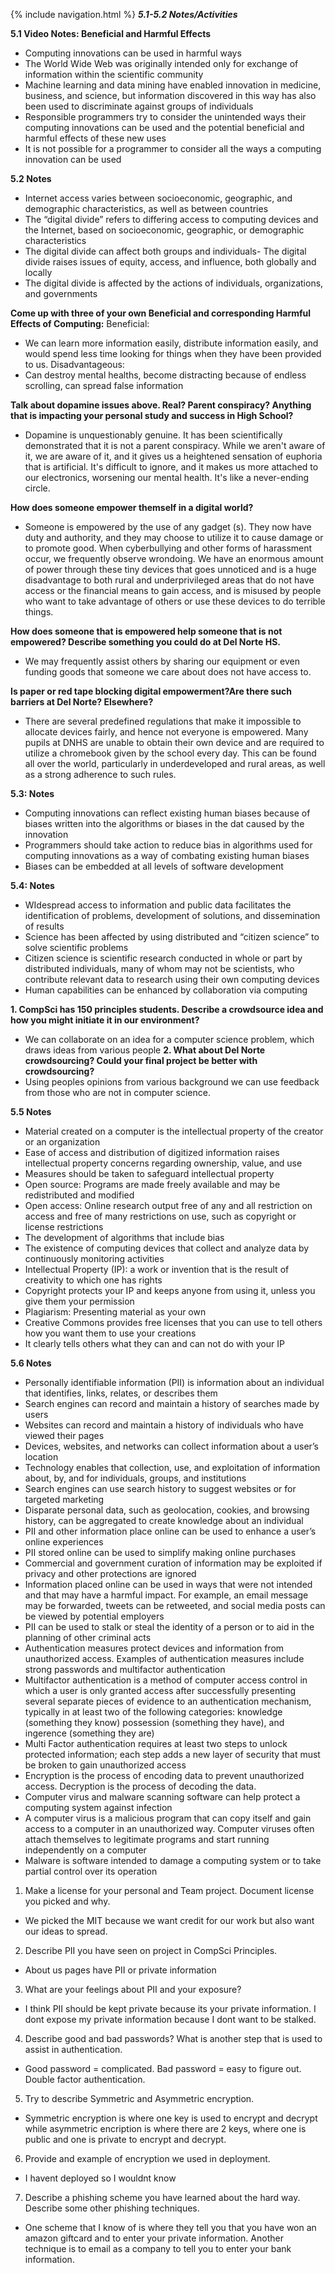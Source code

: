 {% include navigation.html %} 
**_5.1-5.2 Notes/Activities_**

**5.1 Video Notes: Beneficial and Harmful Effects**
* Computing innovations can be used in harmful ways
* The World Wide Web was originally intended only for exchange of information within the scientific community
* Machine learning and data mining have enabled innovation in medicine, business, and science, but information discovered in this way has also been used to discriminate against groups of individuals
* Responsible programmers try to consider the unintended ways their computing innovations can be used and the potential beneficial and harmful
effects of these new uses
* It is not possible for a programmer to consider all the ways a computing innovation can be used

**5.2 Notes**
* Internet access varies between socioeconomic, geographic, and demographic characteristics, as well as between countries
* The “digital divide” refers to differing access to computing devices and the Internet, based on socioeconomic, geographic, or demographic
characteristics
* The digital divide can affect both groups and individuals- The digital divide raises issues of equity, access, and influence,
both globally and locally
* The digital divide is affected by the actions of individuals, organizations, and governments 

**Come up with three of your own Beneficial and corresponding Harmful Effects of Computing:**
Beneficial:
* We can learn more information easily, distribute information easily, and would spend less time looking for things when they have been provided to us. 
Disadvantageous:
* Can destroy mental healths, become distracting because of endless scrolling, can spread false information 

**Talk about dopamine issues above. Real? Parent conspiracy? Anything that is impacting your personal study and success in High School?**
* Dopamine is unquestionably genuine. It has been scientifically demonstrated that it is not a parent
conspiracy. While we aren't aware of it, we are aware of it, and it gives us a heightened sensation of euphoria that is artificial. It's difficult to ignore, and it makes us more attached to our electronics, worsening our mental health. It's like a never-ending circle. 

**How does someone empower themself in a digital world?**
* Someone is empowered by the use of any gadget (s). They now have duty and authority, and they may choose to utilize
it to cause damage or to promote good. When cyberbullying and other forms of harassment occur, we frequently observe wrondoing. We have an enormous amount of power through these tiny devices that goes unnoticed and is a huge disadvantage to both rural and underprivileged areas that do not have access or the financial means to gain access, and is misused by people who want to take advantage of others or use these devices to do terrible things.

**How does someone that is empowered help someone that is not empowered? Describe something you could do at Del Norte HS.**
* We may frequently assist others by sharing our equipment or even funding goods that someone we care about does not have access to. 

**Is paper or red tape blocking digital empowerment?Are there such barriers at Del Norte? Elsewhere?**
* There are several predefined regulations that make it impossible to allocate devices fairly, and hence not everyone is empowered. Many pupils at DNHS are unable to obtain their own device and are required to utilize a chromebook given by the school every day. This can be found all over the world, particularly in underdeveloped and rural areas, as well as a strong adherence to such rules. 


**5.3: Notes**
* Computing innovations can reflect existing human biases because of biases written into the algorithms or biases in the dat caused by the innovation
* Programmers should take action to reduce bias in algorithms used for computing innovations as a way of combating existing human biases
* Biases can be embedded at all levels of software development


**5.4: Notes**
* WIdespread access to information and public data facilitates the identification of problems, development of solutions, and dissemination of results
* Science has been affected by using distributed and “citizen science” to solve scientific problems
* Citizen science is scientific research conducted in whole or part by distributed individuals, many of whom may not be scientists, who contribute relevant data to research using their own computing devices
* Human capabilities can be enhanced by collaboration via computing


**1. CompSci has 150 principles students. Describe a crowdsource idea and how you might initiate it in our environment?**
* We can collaborate on an idea for a computer science problem, which draws ideas from various people 
**2. What about Del Norte crowdsourcing? Could your final project be better with crowdsourcing?**
* Using peoples opinions from various background we can use feedback from those who are not in computer science. 

**5.5 Notes**
* Material created on a computer is the intellectual property of the creator or an organization
* Ease of access and distribution of digitized information raises intellectual property concerns regarding ownership, value, and use
* Measures should be taken to safeguard intellectual property
* Open source: Programs are made freely available and may be redistributed and modified
* Open access: Online research output free of any and all restriction on access and free of many restrictions on use, such as copyright or license restrictions
* The development of algorithms that include bias
* The existence of computing devices that collect and analyze data by continuously monitoring activities
* Intellectual Property (IP): a work or invention that is the result of creativity to which one has rights
* Copyright protects your IP and keeps anyone from using it, unless you give them your permission
* Plagiarism: Presenting material as your own
* Creative Commons provides free licenses that you can use to tell others how you want them to use your creations
* It clearly tells others what they can and can not do with your IP

**5.6 Notes**
* Personally identifiable information (PII) is information about an individual that identifies, links, relates, or describes them
* Search engines can record and maintain a history of searches made by users
* Websites can record and maintain a history of individuals who have viewed their pages
* Devices, websites, and networks can collect information about a user’s location
* Technology enables that collection, use, and exploitation of information about, by, and for individuals, groups, and institutions
* Search engines can use search history to suggest websites or for targeted marketing
* Disparate personal data, such as geolocation, cookies, and browsing history, can be aggregated to create knowledge about an individual
* PII and other information place online can be used to enhance a user’s online experiences
* PII stored online can be used to simplify making online purchases
* Commercial and government curation of information may be exploited if privacy and other protections are ignored
* Information placed online can be used in ways that were not intended and that may have a harmful impact. For example, an email message may be forwarded, tweets can be retweeted, and social media posts can be viewed by potential employers
* PII can be used to stalk or steal the identity of a person or to aid in the planning of other criminal acts
* Authentication measures protect devices and information from unauthorized access. Examples of authentication measures include strong passwords and multifactor authentication
* Multifactor authentication is a method of computer access control in which a user is only granted access after successfully presenting several separate pieces  of evidence to an authentication mechanism, typically in at least two of the following categories: knowledge (something they know) possession (something they have), and ingerence (something they are)
* Multi Factor authentication requires at least two steps to unlock protected information; each step adds a new layer of security that must be broken to gain unauthorized access
* Encryption is the process of encoding data to prevent unauthorized access. Decryption is the process of decoding the data.
* Computer virus and malware scanning software can help protect a computing system against infection
* A computer virus is a malicious program that can copy itself and gain access to a computer in an unauthorized way. Computer viruses often attach themselves to legitimate programs and start running independently on a computer
* Malware is software intended to damage a computing system or to take partial control over its operation
1. Make a license for your personal and Team project. Document license you picked and why.
* We picked the MIT because we want credit for our work but also want our ideas to spread. 
2. Describe PII you have seen on project in CompSci Principles.
* About us pages have PII or private information 
3. What are your feelings about PII and your exposure?
* I think PII should be kept private because its your private information. I dont expose my private information because I dont want to be stalked. 
4. Describe good and bad passwords? What is another step that is used to assist in authentication.
* Good password = complicated. Bad password = easy to figure out. Double factor authentication. 
5. Try to describe Symmetric and Asymmetric encryption.
* Symmetric encryption is where one key is used to encrypt and decrypt while asymmetric encription is where there are 2 keys, where one is public and one is private to encrypt and decrypt. 
6. Provide and example of encryption we used in deployment.
* I havent deployed so I wouldnt know
7. Describe a phishing scheme you have learned about the hard way. Describe some other phishing techniques.
* One scheme that I know of is where they tell you that you have won an amazon giftcard and to enter your private information. Another technique is to email as a company to tell you to enter your bank information. 




